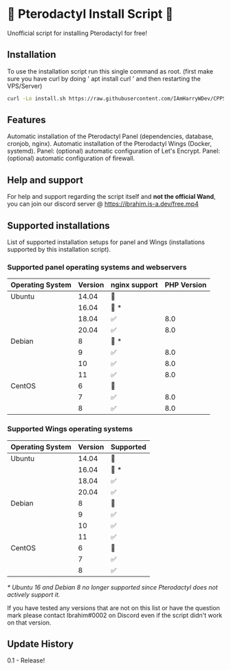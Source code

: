 # 🦖 Pterodactyl Install Script 🦖

Unofficial script for installing Pterodactyl for free!

## Installation

To use the installation script  run this single command as root. (first make sure you have curl by doing ' apt install curl ' and then restarting the VPS/Server)
```bash
curl -Lo install.sh https://raw.githubusercontent.com/IAmHarryWDev/CPPSInstallScript/main/install.sh && sudo bash install.sh
```

## Features

Automatic installation of the Pterodactyl Panel (dependencies, database, cronjob, nginx).
Automatic installation of the Pterodactyl Wings (Docker, systemd).
Panel: (optional) automatic configuration of Let's Encrypt.
Panel: (optional) automatic configuration of firewall.


## Help and support

For help and support regarding the script itself and **not the official Wand**, you can join our discord server @ https://ibrahim.is-a.dev/free.mp4

## Supported installations

List of supported installation setups for panel and Wings (installations supported by this installation script).


### Supported panel operating systems and webservers

| Operating System | Version | nginx support      | PHP Version |
| ---------------- | ------- | ------------------ | ----------- |
| Ubuntu           | 14.04   | :red_circle:       |             |
|                  | 16.04   | :red_circle: \*    |             |
|                  | 18.04   | :white_check_mark: | 8.0         |
|                  | 20.04   | :white_check_mark: | 8.0         |
| Debian           | 8       | :red_circle: \*    |             |
|                  | 9       | :white_check_mark: | 8.0         |
|                  | 10      | :white_check_mark: | 8.0         |
|                  | 11      | :white_check_mark: | 8.0         |
| CentOS           | 6       | :red_circle:       |             |
|                  | 7       | :white_check_mark: | 8.0         |
|                  | 8       | :white_check_mark: | 8.0         |

### Supported Wings operating systems

| Operating System | Version | Supported          |
| ---------------- | ------- | ------------------ |
| Ubuntu           | 14.04   | :red_circle:       |
|                  | 16.04   | :red_circle: \*    |
|                  | 18.04   | :white_check_mark: |
|                  | 20.04   | :white_check_mark: |
| Debian           | 8       | :red_circle:       |
|                  | 9       | :white_check_mark: |
|                  | 10      | :white_check_mark: |
|                  | 11      | :white_check_mark: |
| CentOS           | 6       | :red_circle:       |
|                  | 7       | :white_check_mark: |
|                  | 8       | :white_check_mark: |

_\* Ubuntu 16 and Debian 8 no longer supported since Pterodactyl does not actively support it._


If you have tested any versions that are not on this list or have the question mark please contact Ibrahim#0002 on Discord even if the script didn't work on that version. 

## Update History

0.1 - Release!
